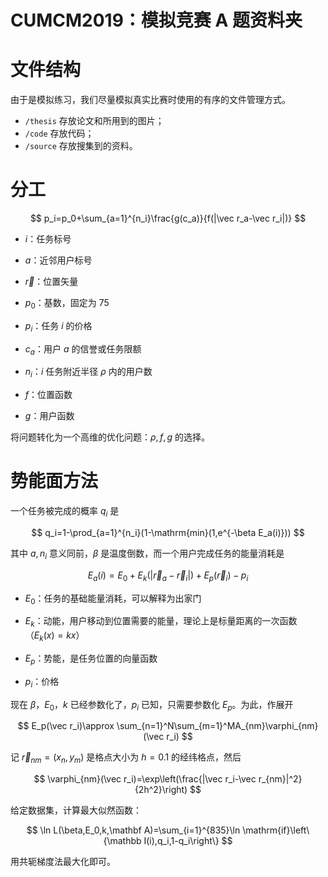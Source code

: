 # CUMCM2019：模拟竞赛 A 题资料夹

# 文件结构

由于是模拟练习，我们尽量模拟真实比赛时使用的有序的文件管理方式。

- `/thesis` 存放论文和所用到的图片；
- `/code` 存放代码；
- `/source` 存放搜集到的资料。

# 分工

$$
p_i=p_0+\sum_{a=1}^{n_i}\frac{g(c_a)}{f(|\vec r_a-\vec r_i|)}
$$

- $i$：任务标号

- $a$：近邻用户标号

- $\vec r$：位置矢量

- $p_0$：基数，固定为 75

- $p_i$：任务 $i$ 的价格

- $c_a$：用户 $a$ 的信誉或任务限额

- $n_i$：$i$ 任务附近半径 $\rho$ 内的用户数

- $f$：位置函数

- $g$：用户函数

将问题转化为一个高维的优化问题：$\rho,f,g$ 的选择。

# 势能面方法

一个任务被完成的概率 $q_i$ 是

$$
q_i=1-\prod_{a=1}^{n_i}(1-\mathrm{min}(1,e^{-\beta E_a(i)}))
$$

其中 $a,n_i$ 意义同前，$\beta$ 是温度倒数，而一个用户完成任务的能量消耗是

$$
E_a(i)=E_0+E_k(|\vec r_a-\vec r_i|)+E_p(\vec r_i)-p_i
$$

- $E_0$：任务的基础能量消耗，可以解释为出家门

- $E_k$：动能，用户移动到位置需要的能量，理论上是标量距离的一次函数（$E_k(x)=kx$）

- $E_p$：势能，是任务位置的向量函数

- $p_i$：价格

现在 $\beta$，$E_0$，$k$ 已经参数化了，$p_i$ 已知，只需要参数化 $E_p$。为此，作展开

$$
E_p(\vec r_i)\approx \sum_{n=1}^N\sum_{m=1}^MA_{nm}\varphi_{nm}(\vec r_i)
$$

记 $\vec r_{nm}=(x_n,y_m)$ 是格点大小为 $h=0.1$ 的经纬格点，然后

$$
\varphi_{nm}(\vec r_i)=\exp\left(\frac{|\vec r_i-\vec r_{nm}|^2}{2h^2}\right)
$$

给定数据集，计算最大似然函数：

$$
\ln L(\beta,E_0,k,\mathbf A)=\sum_{i=1}^{835}\ln \mathrm{if}\left\{\mathbb I(i),q_i,1-q_i\right\}
$$

用共轭梯度法最大化即可。
